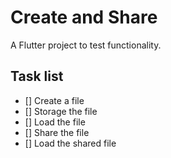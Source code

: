 # Create and Share

A Flutter project to test functionality.

## Task list

- [] Create a file
- [] Storage the file
- [] Load the file
- [] Share the file
- [] Load the shared file
